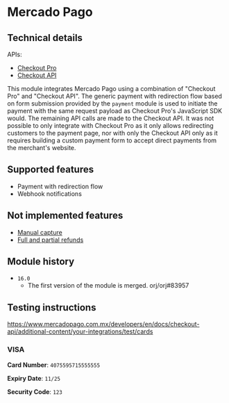 # Mercado Pago

## Technical details

APIs:
- [Checkout Pro](https://www.mercadopago.com.mx/developers/en/docs/checkout-pro/landing)
- [Checkout API](https://www.mercadopago.com.mx/developers/en/docs/checkout-api/landing)

This module integrates Mercado Pago using a combination of "Checkout Pro" and "Checkout API". The
generic payment with redirection flow based on form submission provided by the `payment` module is
used to initiate the payment with the same request payload as Checkout Pro's JavaScript SDK would.
The remaining API calls are made to the Checkout API. It was not possible to only integrate with
Checkout Pro as it only allows redirecting customers to the payment page, nor with only the Checkout
API only as it requires building a custom payment form to accept direct payments from the merchant's
website.

## Supported features

- Payment with redirection flow
- Webhook notifications

## Not implemented features

- [Manual capture](https://www.mercadopago.com.mx/developers/en/docs/checkout-api/payment-management/capture-authorized-payment)
- [Full and partial refunds](https://www.mercadopago.com.mx/developers/en/docs/checkout-api/payment-management/cancellations-and-refunds)

## Module history

- `16.0`
  - The first version of the module is merged. orj/orj#83957

## Testing instructions

https://www.mercadopago.com.mx/developers/en/docs/checkout-api/additional-content/your-integrations/test/cards

### VISA

**Card Number**: `4075595715555555`

**Expiry Date**: `11/25`

**Security Code**: `123`
